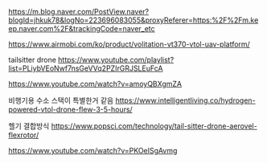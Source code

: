 

https://m.blog.naver.com/PostView.naver?blogId=jhkuk78&logNo=223696083055&proxyReferer=https:%2F%2Fm.keep.naver.com%2F&trackingCode=naver_etc

https://www.airmobi.com/ko/product/volitation-vt370-vtol-uav-platform/

tailsitter drone
https://www.youtube.com/playlist?list=PLiybVEoNwf7nsGeVVq2PZIrGRJSLEuFcA

https://www.youtube.com/watch?v=amoyQBXgmZA

비행기용 수소 스택이 특별한거 같음
https://www.intelligentliving.co/hydrogen-powered-vtol-drone-flew-3-5-hours/


헬기 결합방식
https://www.popsci.com/technology/tail-sitter-drone-aerovel-flexrotor/

https://www.youtube.com/watch?v=PKOeISgAvmg
